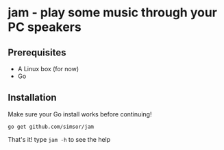 # jam - play some music through your PC speakers

## Prerequisites

* A Linux box (for now)
* Go

## Installation

Make sure your Go install works before continuing!

``go get github.com/simsor/jam``

That's it! type ``jam -h`` to see the help
